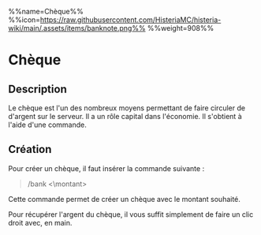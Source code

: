 %%name=Chèque%%
%%icon=https://raw.githubusercontent.com/HisteriaMC/histeria-wiki/main/.assets/items/banknote.png%%
%%weight=908%%

# Chèque

## Description 
Le chèque est l'un des nombreux moyens permettant de faire circuler de d'argent sur le serveur. Il a un rôle capital dans l'économie. Il s'obtient à l'aide d'une commande.

## Création

Pour créer un chèque, il faut insérer la commande suivante :
>/bank <\montant\> 

Cette commande permet de créer un chèque avec le montant souhaité.

Pour récupérer l'argent du chèque, il vous suffit simplement de faire un clic droit avec, en main.
